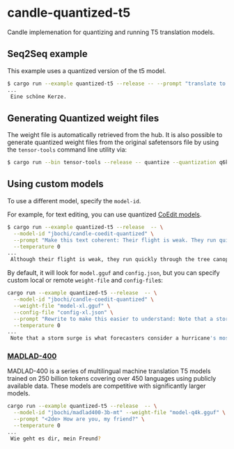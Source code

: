 # candle-quantized-t5

Candle implemenation for quantizing and running T5 translation models.

## Seq2Seq example

This example uses a quantized version of the t5 model.

```bash
$ cargo run --example quantized-t5 --release -- --prompt "translate to German: A beautiful candle."
...
 Eine schöne Kerze.
```

## Generating Quantized weight files

The weight file is automatically retrieved from the hub. It is also possible to
generate quantized weight files from the original safetensors file by using the
`tensor-tools` command line utility via:

```bash
$ cargo run --bin tensor-tools --release -- quantize --quantization q6k PATH/TO/T5/model.safetensors /tmp/model.gguf
```

## Using custom models

To use a different model, specify the `model-id`.

For example, for text editing, you can use quantized [CoEdit models](https://huggingface.co/jbochi/candle-coedit-quantized).

```bash
$ cargo run --example quantized-t5 --release  -- \
  --model-id "jbochi/candle-coedit-quantized" \
  --prompt "Make this text coherent: Their flight is weak. They run quickly through the tree canopy." \
  --temperature 0
...
 Although their flight is weak, they run quickly through the tree canopy.
```

By default, it will look for `model.gguf` and `config.json`, but you can specify
custom local or remote `weight-file` and `config-file`s:

```bash
cargo run --example quantized-t5 --release  -- \
  --model-id "jbochi/candle-coedit-quantized" \
  --weight-file "model-xl.gguf" \
  --config-file "config-xl.json" \
  --prompt "Rewrite to make this easier to understand: Note that a storm surge is what forecasters consider a hurricane's most treacherous aspect." \
  --temperature 0
...
 Note that a storm surge is what forecasters consider a hurricane's most dangerous part.
```

### [MADLAD-400](https://arxiv.org/abs/2309.04662)

MADLAD-400 is a series of multilingual machine translation T5 models trained on 250 billion tokens covering over 450 languages using publicly available data. These models are competitive with significantly larger models.

```bash
cargo run --example quantized-t5 --release  -- \
  --model-id "jbochi/madlad400-3b-mt" --weight-file "model-q4k.gguf" \
  --prompt "<2de> How are you, my friend?" \
  --temperature 0
...
 Wie geht es dir, mein Freund?
```
